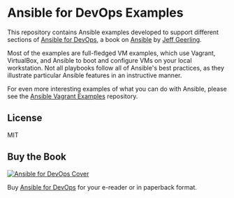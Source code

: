 # Ansible for DevOps Examples

This repository contains Ansible examples developed to support different sections of [Ansible for DevOps](http://ansiblefordevops.com/), a book on [Ansible](http://www.ansible.com/) by [Jeff Geerling](http://www.jeffgeerling.com/).

Most of the examples are full-fledged VM examples, which use Vagrant, VirtualBox, and Ansible to boot and configure VMs on your local workstation. Not all playbooks follow all of Ansible's best practices, as they illustrate particular Ansible features in an instructive manner.

For even more interesting examples of what you can do with Ansible, please see the [Ansible Vagrant Examples](https://github.com/geerlingguy/ansible-vagrant-examples) repository.

## License

MIT

## Buy the Book

[![Ansible for DevOps Cover](https://s3.amazonaws.com/titlepages.leanpub.com/ansible-for-devops/medium)](http://www.ansiblefordevops.com/)

Buy [Ansible for DevOps](http://www.ansiblefordevops.com/) for your e-reader or in paperback format.
